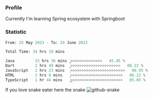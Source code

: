 ### Profile 

Currently I'm learning Spring ecosystem with Springboot

### Statistic
<!--START_SECTION:waka-->

```python
From: 25 May 2023 - To: 24 June 2023

Total Time: 34 hrs 19 mins

Java         15 hrs 36 mins  ͎͎͎͎͎͎͎͎͎͎͎>>>>>>>>>>>>>>   45.45 %
Dart         2 hrs 49 mins   ͎͎͙>>>>>>>>>>>>>>>>>>>>>>   08.22 %
JavaScript   2 hrs 23 mins   ͎>>>>>>>>>>>>>>>>>>>>>>>>   06.95 %
HTML         2 hrs 8 mins    ͎̦>>>>>>>>>>>>>>>>>>>>>>>   06.22 %
TypeScript   1 hr 44 mins    ͎͜>>>>>>>>>>>>>>>>>>>>>>>   05.05 %
```

<!--END_SECTION:waka-->

If you love snake eater here the snake 
<picture>
  <source media="(prefers-color-scheme: dark)" srcset="https://github.com/pradana4648/pradana4648/blob/c0566a83ca6ea5f2e46bab00e717c4c82b4b5c4c/github-contribution-grid-snake-dark.svg" />
  <source media="(prefers-color-scheme: light)" srcset="https://github.com/pradana4648/pradana4648/blob/c0566a83ca6ea5f2e46bab00e717c4c82b4b5c4c/github-contribution-grid-snake.svg" />
  <img alt="github-snake" src="https://github.com/pradana4648/pradana4648/blob/c0566a83ca6ea5f2e46bab00e717c4c82b4b5c4c/github-contribution-grid-snake.svg" />
</picture>
